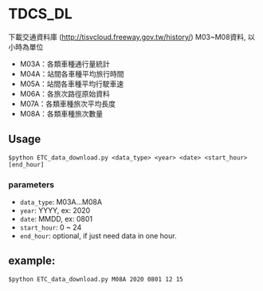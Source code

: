 ﻿# TDCS_DL
下載交通資料庫 (http://tisvcloud.freeway.gov.tw/history/) M03~M08資料, 以小時為單位  
* M03A：各類車種通行量統計  
* M04A：站間各車種平均旅行時間  
* M05A：站間各車種平均行駛車速  
* M06A：各旅次路徑原始資料  
* M07A：各類車種旅次平均長度  
* M08A：各類車種旅次數量  

## Usage
```
$python	ETC_data_download.py <data_type> <year> <date> <start_hour> [end_hour]
```
### parameters
* `data_type`: M03A...M08A
* `year`: YYYY, ex: 2020
* `date`: MMDD, ex: 0801
* `start_hour`: 0 ~ 24
* `end_hour`: optional, if just need data in one hour.

## example:  
```
$python ETC_data_download.py M08A 2020 0801 12 15
```  